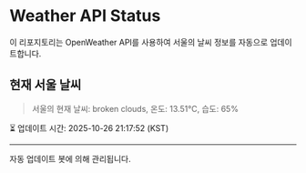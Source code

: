 
# Weather API Status

이 리포지토리는 OpenWeather API를 사용하여 서울의 날씨 정보를 자동으로 업데이트합니다.

## 현재 서울 날씨
> 서울의 현재 날씨: broken clouds, 온도: 13.51°C, 습도: 65%

⏳ 업데이트 시간: 2025-10-26 21:17:52 (KST)

---
자동 업데이트 봇에 의해 관리됩니다.
